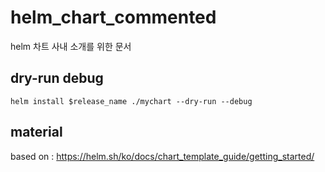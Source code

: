 # helm_chart_commented

helm 차트 사내 소개를 위한 문서

## dry-run debug

`helm install $release_name ./mychart --dry-run --debug`

## material

based on : https://helm.sh/ko/docs/chart_template_guide/getting_started/
